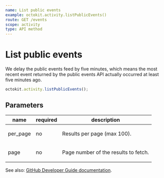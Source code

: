 ```yaml
---
name: List public events
example: octokit.activity.listPublicEvents()
route: GET /events
scope: activity
type: API method
---
```


# List public events

We delay the public events feed by five minutes, which means the most recent event returned by the public events API actually occurred at least five minutes ago.

```js
octokit.activity.listPublicEvents();
```

## Parameters

<table>
  <thead>
    <tr>
      <th>name</th>
      <th>required</th>
      <th>description</th>
    </tr>
  </thead>
  <tbody>
    <tr><td>per_page</td><td>no</td><td>

Results per page (max 100).

</td></tr>
<tr><td>page</td><td>no</td><td>

Page number of the results to fetch.

</td></tr>
  </tbody>
</table>

See also: [GitHub Developer Guide documentation](https://docs.github.com/rest/reference/activity#list-public-events).
